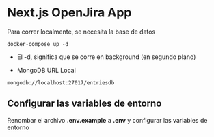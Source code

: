 # Next.js OpenJira App

Para correr localmente, se necesita la base de datos

```
docker-compose up -d
```

- El -d, significa que se corre en background (en segundo plano)

* MongoDB URL Local

```
mongodb://localhost:27017/entriesdb
```

## Configurar las variables de entorno

Renombar el archivo **.env.example** a **.env** y configurar las variables de entorno
